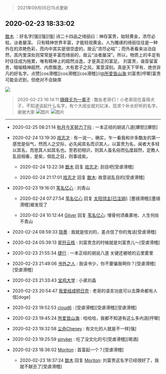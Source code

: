 > 2021年09月05日15点更新
<link rel="stylesheet" href="https://cdn.jsdelivr.net/gh/taotie6/sampleJSON@main/css/photo_show.css">


 ## 2020-02-23 18:33:02 

 [㪚木](https://www.coolapk.com/feed/16720021?shareKey=ZjAxMzBjMjcxZDkyNjEzMTc1M2Q~) ：好名字[强][强][强]
诗二十四品之绮丽曰：神存富贵，始轻黄金，浓尽必枯，淡者屡深。
只有精神世界丰富，才能轻视黄金。人为雕琢的绮丽往往是一种外在的浓艳色彩，而内中其实是很空虚的，故云“浓尽必枯”；而外表看来淡泊自然，其内里深处则常常是丰富而绮丽的，故云“淡者屡深”。所以<!--break-->，物质上的丰足有时往往成为拖累，唯有精神上的超然淡逸，才是真正的富足。
刘富贵，谐音留富贵，暗喻精神超然、内质飘逸，大有君子之风，寓意深刻。真是天下罕有、绝世非凡的好名字。点赞[cos滑稽][cos滑稽][cos滑稽]//<a class="feed-link-uname" href="/u/所爱皆山海">@所爱皆山海</a>:刘富贵[哼唧]富贵可能会迟到，但绝对不会缺席 

<div class="album">
<img class="img-item" src="https://image.coolapk.com/feed/2019/0427/10/1081091_1556330659_0469@380x301.gif" />
</div>

> 2020-02-23 16:14:11 
> [碌碌无为一辈子](https://www.coolapk.com/feed/16716542?shareKey=ZmYzNTg1ZDc4NWE4NjEzMTc1M2Q~) : 酷友老哥们！小老弟现在喜得犬子，不知道该起什么名字，有个大闺女就刘钇沫，现求个补水好听的名字。谢谢大家 
![图片](https://image.coolapk.com/feed/2020/0223/16/2636261_8f9f5412_5648_9593@1080x1920.jpeg)
![图片](https://image.coolapk.com/feed/2020/0223/16/2636261_e079322b_5648_9595@3328x2490.jpeg)

 ------- 

- 2020-02-25 08:21:14 [秋月今天努力了吗](uid=1723366) : 一本正经的胡说八道[爆怒][爆怒] 

- 2020-02-24 13:19:30 [戏志才](uid=1504369) : 有一说一，确实，乍一看我和许多酷友的第一感觉是俗气，然而人之交际，必先闻其名而识其人。以富贵为名，闻者大多轻以其名，而思其人如其名也。至若初相识，则其人虽名俗而弘度超然，定教人乱目相看，是矣，倘乱之目，则事成矣。 

    - 2020-02-24 13:22:38 [㪚木](uid=1081091) 回复 [戏志才](uid=1504369): 刮目吧[受虐滑稽] 

    - 2020-02-24 21:17:01 [戏志才](uid=1504369) 回复 [㪚木](uid=1081091): 故意说乱目的[受虐滑稽] 

- 2020-02-23 19:16:01 [苇名亿心](uid=1968788) : 刘青山 

    - 2020-02-24 07:27:54 [苇名亿心](uid=1968788) 回复 [太阳领主[已注销]](uid=1784346): [墨镜滑稽][墨镜滑稽]被发现了 

    - 2020-02-24 10:12:44 [Gilver](uid=683603) 回复 [苇名亿心](uid=1968788): 埋骨何须桑葚地、人生何处不青山 

- 2020-02-24 08:59:33 [隐墨](uid=683778) : 我就是信刘的，差点信了你的鬼话[受虐滑稽] 

- 2020-02-24 05:39:13 [星歼云核](uid=766940) : 刘富贵念的时候就是刘富贵儿～[受虐滑稽] 

- 2020-02-23 21:55:34 [捷行](uid=1629443) : 一本正经的胡说八道   关键还被唬的云里雾里 

- 2020-02-23 21:49:06 [书外之人](uid=2547981) : 我读书少，你不要骗我啊你？[受虐滑稽][受虐滑稽] 

- 2020-02-23 21:33:43 [宝鸡大学](uid=797099) : 小弟刘晶 

- 2020-02-23 20:54:47 [我爱结成明日奈](uid=1772977) : 老哥的语言功底可以去算命都有人信[doge] 

- 2020-02-23 19:52:53 [cloud6](uid=852635) : [受虐滑稽][受虐滑稽][受虐滑稽] 

- 2020-02-23 19:45:24 [所爱皆山海](uid=3174709) : 哈哈哈，我都不知道有这么多内涵[哼唧] 

- 2020-02-23 19:32:58 [尘舟Cheney](uid=2897099) : 有文化的人就是不一样[强] 

- 2020-02-23 19:25:59 [sinyker](uid=684334) : 吃了没文化的亏[受虐滑稽][喝酒] 

- 2020-02-23 18:36:02 [Moriton](uid=470409) : 首富起一个？[受虐滑稽] 

    - 2020-02-23 18:37:24 [㪚木](uid=1081091) 回复 [Moriton](uid=470409): 刘富贵这名字已经很好了，我就不献丑了[受虐滑稽] 


